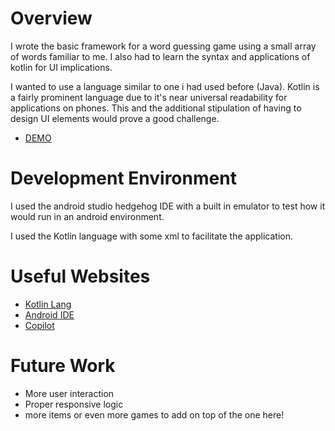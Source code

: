 # Overview


I wrote the basic framework for a word guessing game using a small array of words familiar to me. I also had to learn the syntax and applications of kotlin for UI implications.

I wanted to use a language similar to one i had used before (Java). Kotlin is a fairly prominent language due to it's near universal readability for applications on phones. This and the additional stipulation of having to design UI elements would prove a good challenge.

- [DEMO](https://youtu.be/sk7Gedp5Tjk)

# Development Environment

I used the android studio hedgehog IDE with a built in emulator to test how it would run in an android environment.

I used the Kotlin language with some xml to facilitate the application.

# Useful Websites

- [Kotlin Lang](https://kotlinlang.org/docs/home.html)
- [Android IDE](https://developer.android.com/codelabs/build-your-first-android-app-kotlin#2)
- [Copilot](https://copilot.microsoft.com)

# Future Work

- More user interaction
- Proper responsive logic
- more items or even more games to add on top of the one here!
